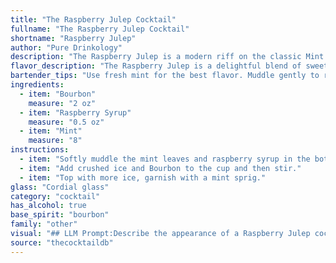 ```yaml
---
title: "The Raspberry Julep Cocktail"
fullname: "The Raspberry Julep Cocktail"
shortname: "Raspberry Julep"
author: "Pure Drinkology"
description: "The Raspberry Julep is a modern riff on the classic Mint Julep, a Southern American cocktail dating back to the 18th century.  It embraces the Julep's traditional base of Bourbon and Mint, adding a fruity twist with Raspberry Syrup. "
flavor_description: "The Raspberry Julep is a delightful blend of sweet and refreshing flavors. The smooth Bourbon mingles with the tart sweetness of raspberry syrup, creating a harmonious balance. The mint adds a cool, herbaceous touch, accentuating the fruitiness and providing a subtle cooling sensation. The overall experience is a sophisticated twist on the classic mint julep, with a vibrant raspberry twist. "
bartender_tips: "Use fresh mint for the best flavor. Muddle gently to release oils without bruising the leaves.  For a sweeter julep, use more raspberry syrup; for a tart twist, add a squeeze of lemon juice.  Don't over-crush the ice, you want it to be chunky for a slow, refreshing melt. Garnish with a sprig of mint and a fresh raspberry for a beautiful presentation. "
ingredients:
  - item: "Bourbon"
    measure: "2 oz"
  - item: "Raspberry Syrup"
    measure: "0.5 oz"
  - item: "Mint"
    measure: "8"
instructions:
  - item: "Softly muddle the mint leaves and raspberry syrup in the bottom of the cup."
  - item: "Add crushed ice and Bourbon to the cup and then stir."
  - item: "Top with more ice, garnish with a mint sprig."
glass: "Cordial glass"
category: "cocktail"
has_alcohol: true
base_spirit: "bourbon"
family: "other"
visual: "## LLM Prompt:Describe the appearance of a Raspberry Julep cocktail, focusing on the following aspects:* **Color:**  What is the overall color of the drink? Is it a single, solid color, or does it have variations? * **Clarity:** Is the cocktail clear, cloudy, or opaque?* **Texture:** Does it have any noticeable texture, like bubbles or a foam layer?* **Garnish:** What type of garnish is typically used, and how does it enhance the visual appeal? * **Glassware:** What kind of glass is the cocktail served in? How does the shape of the glass contribute to the overall presentation? **Bonus:** Include any specific details that make the Raspberry Julep visually unique, such as the appearance of the mint leaves or the way the raspberry syrup swirls within the drink. "
source: "thecocktaildb"
---
```


